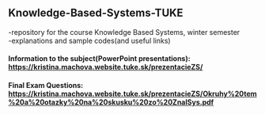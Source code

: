 ## Knowledge-Based-Systems-TUKE
-repository for the course Knowledge Based Systems, winter semester\
-explanations and sample codes(and useful links)
#### Information to the subject(PowerPoint presentations): https://kristina.machova.website.tuke.sk/prezentacieZS/ ####   
#### Final Exam Questions: https://kristina.machova.website.tuke.sk/prezentacieZS/Okruhy%20tem%20a%20otazky%20na%20skusku%20zo%20ZnalSys.pdf ####

